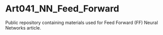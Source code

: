 # Art041_NN_Feed_Forward
Public repository containing materials used for Feed Forward (FF) Neural Networks article.
